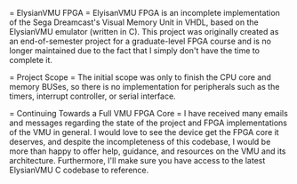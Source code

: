 = ElysianVMU FPGA =
ElyisanVMU FPGA is an incomplete implementation of the Sega Dreamcast's Visual Memory Unit in VHDL, based on the ElysianVMU emulator (written in C). This project was originally created as an end-of-semester project for a graduate-level FPGA course and is no longer maintained due to the fact that I simply don't have the time to complete it. 

= Project Scope = 
The initial scope was only to finish the CPU core and memory BUSes, so there is no implementation for peripherals such as the timers, interrupt controller, or serial interface. 

= Continuing Towards a Full VMU FPGA Core = 
I have received many emails and messages regarding the state of the project and FPGA implementations of the VMU in general. I would love to see the device get the FPGA core it deserves, and despite the incompleteness of this codebase, I would be more than happy to offer help, guidance, and resources on the VMU and its architecture. Furthermore, I'll make sure you have access to the latest ElysianVMU C codebase to reference.
